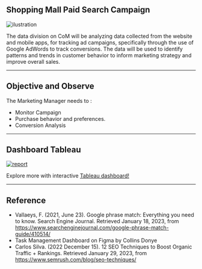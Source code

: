## Shopping Mall Paid Search Campaign
![ilustration](https://miro.medium.com/v2/resize:fit:4800/format:webp/1*OtyeQiRYQOHWzjYSRGjTJQ.jpeg)

The data division on CoM will be analyzing data collected from the website and mobile apps, for tracking ad campaigns, specifically through the use of Google AdWords to track conversions. The data will be used to identify patterns and trends in customer behavior to inform marketing strategy and improve overall sales.

---

## Objective and Observe
The Marketing Manager needs to :
- Monitor Campaign
- Purchase behavior and preferences.
- Conversion Analysis
---
## Dashboard Tableau
[![report](https:&#47;&#47;public.tableau.com&#47;static&#47;images&#47;Co&#47;CoMMallPaidSearchCampaignDataset&#47;DashboardOverview&#47;1_rss.png)](https://public.tableau.com/app/profile/nicodemusnaisau/viz/CoMMallPaidSearchCampaignDataset/DashboardOverview)

Explore more with interactive [Tableau dashboard!](https://public.tableau.com/app/profile/nicodemusnaisau/viz/CoMMallPaidSearchCampaignDataset/DashboardOverview)

---

## Reference
- Vallaeys, F. (2021, June 23). Google phrase match: Everything you need to know. Search Engine Journal. Retrieved January 18, 2023, from https://www.searchenginejournal.com/google-phrase-match-guide/410514/
- Task Management Dashboard on Figma by Collins Donye
- Carlos Silva. (2022 December 15). 12 SEO Techniques to Boost Organic Traffic + Rankings. Retrieved January 29, 2023, from https://www.semrush.com/blog/seo-techniques/
